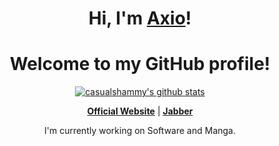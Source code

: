 <!--
<p align="center">
  <a href="https://axio.name"><img alt="banner" src="banner.png"></a>
</p>
-->

<h1 align="center">Hi, I'm <a href="https://axio.name">Axio</a>!</h1>
<h1 align="center">Welcome to my GitHub profile!</h1>

<p align="center">
  <a href="https://github.com/casualshammy"><img src="https://github-readme-stats.vercel.app/api?username=casualshammy&hide_border=true&show_icons=true" alt="casualshammy's github stats"></a>
</p>

<p align="center">
  <strong><a href="https://axio.name">Official Website</a></strong> |
  <strong><a href="xmpp:axio@axio.name?message">Jabber</a></strong>
</p>

<p align="center">I'm currently working on Software and Manga.</p>
